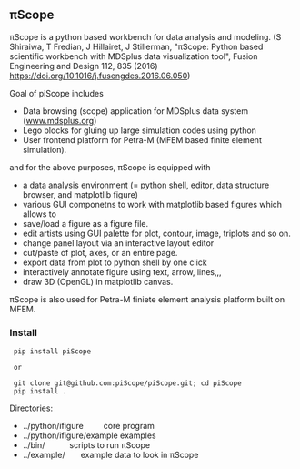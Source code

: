 ## &pi;Scope
&pi;Scope is a python based workbench for data analysis and modeling.
(S Shiraiwa, T Fredian, J Hillairet, J Stillerman, "&pi;Scope: Python based scientific workbench with MDSplus data visualization tool", Fusion Engineering and Design 112, 835 (2016) https://doi.org/10.1016/j.fusengdes.2016.06.050)

Goal of piScope includes
* Data browsing (scope) application for MDSplus data system (www.mdsplus.org)
* Lego blocks for gluing up large simulation codes using python
* User frontend platform for Petra-M (MFEM based finite element simulation).

and for the above purposes, &pi;Scope is equipped with
* a data analysis environment (= python shell, editor, data structure browser, and matplotlib figure)
* various GUI componetns to work with matplotlib based figures which allows to 
 * save/load a figure as a figure file.
 * edit artists using GUI palette for plot, contour, image, triplots and so on.
 * change panel layout via an interactive layout editor
 * cut/paste of plot, axes, or an entire page.
 * export data from plot to python shell by one click
 * interactively annotate figure using text, arrow, lines,,,
 * draw 3D (OpenGL) in matplotlib canvas.

&pi;Scope is also used for Petra-M finiete element analysis platform built on MFEM.
     
### Install

```
 pip install piScope

 or
 
 git clone git@github.com:piScope/piScope.git; cd piScope
 pip install .
```

Directories:
* ../python/ifigure             core program
* ../python/ifigure/example              examples
* ../bin/                        scripts to run &pi;Scope
* ../example/                   example data to look in &pi;Scope


